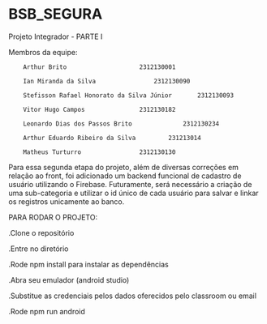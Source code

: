 # BSB_SEGURA
Projeto Integrador - PARTE I


Membros da equipe:


        Arthur Brito 					2312130001

        Ian Miranda da Silva 				2312130090

        Stefisson Rafael Honorato da Silva Júnior       2312130093

        Vitor Hugo Campos  				2312130182
    
        Leonardo Dias dos Passos Brito 		        2312130234

        Arthur Eduardo Ribeiro da Silva  		231213014

        Matheus Turturro  				2312130130
    

Para essa segunda etapa do projeto, além de diversas correções em relação ao front, foi adicionado um backend funcional de cadastro de usuário utilizando o Firebase. 
Futuramente, será necessário a criação de uma sub-categoria e utilizar o id único de cada usuário para salvar e linkar os registros unicamente ao banco.  


PARA RODAR O PROJETO:


.Clone o repositório


.Entre no diretório

.Rode npm install para instalar as dependências


.Abra seu emulador (android studio)


.Substitue as credenciais pelos dados oferecidos pelo classroom ou email 


.Rode npm run android
